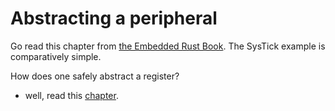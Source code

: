 # Abstracting a peripheral  

Go read this chapter from [the Embedded Rust Book](https://docs.rust-embedded.org/book/peripherals/a-first-attempt.html). The SysTick example is comparatively simple.  






How does one safely abstract a register?  
- well, read this [chapter][rust-embedded-book-peripherals-chapter].  







[rust-embedded-book-peripherals-chapter]: undone_add_link